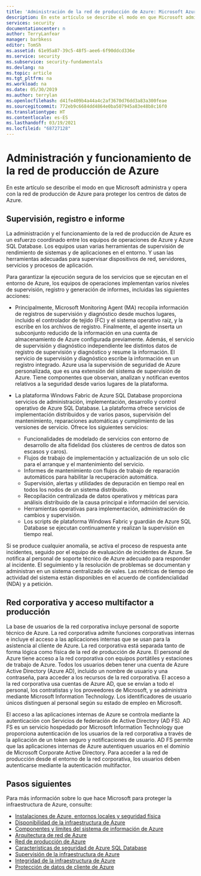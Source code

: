 ```yaml
---
title: 'Administración de la red de producción de Azure: Microsoft Azure'
description: En este artículo se describe el modo en que Microsoft administra y opera con la red de producción de Azure para proteger los centros de datos de Azure.
services: security
documentationcenter: n
author: TerryLanfear
manager: barbkess
editor: TomSh
ms.assetid: 61e95a87-39c5-48f5-aee6-6f90ddcd336e
ms.service: security
ms.subservice: security-fundamentals
ms.devlang: na
ms.topic: article
ms.tgt_pltfrm: na
ms.workload: na
ms.date: 05/30/2019
ms.author: terrylan
ms.openlocfilehash: d41fe409b4a44a4c2af3670d76dd3a83a300feae
ms.sourcegitcommit: 772eb9c6684dd4864e0ba507945a83e48b8c16f0
ms.translationtype: HT
ms.contentlocale: es-ES
ms.lasthandoff: 03/19/2021
ms.locfileid: "68727128"
---
```

# <a name="management-and-operation-of-the-azure-production-network"></a>Administración y funcionamiento de la red de producción de Azure    
En este artículo se describe el modo en que Microsoft administra y opera con la red de producción de Azure para proteger los centros de datos de Azure.

## <a name="monitor-log-and-report"></a>Supervisión, registro e informe

La administración y el funcionamiento de la red de producción de Azure es un esfuerzo coordinado entre los equipos de operaciones de Azure y Azure SQL Database. Los equipos usan varias herramientas de supervisión de rendimiento de sistemas y de aplicaciones en el entorno. Y usan las herramientas adecuadas para supervisar dispositivos de red, servidores, servicios y procesos de aplicación.

Para garantizar la ejecución segura de los servicios que se ejecutan en el entorno de Azure, los equipos de operaciones implementan varios niveles de supervisión, registro y generación de informes, incluidas las siguientes acciones:

- Principalmente, Microsoft Monitoring Agent (MA) recopila información de registros de supervisión y diagnóstico desde muchos lugares, incluido el controlador de tejido (FC) y el sistema operativo raíz, y la escribe en los archivos de registro. Finalmente, el agente inserta un subconjunto reducido de la información en una cuenta de almacenamiento de Azure configurada previamente. Además, el servicio de supervisión y diagnóstico independiente lee distintos datos de registro de supervisión y diagnóstico y resume la información. El servicio de supervisión y diagnóstico escribe la información en un registro integrado. Azure usa la supervisión de seguridad de Azure personalizada, que es una extensión del sistema de supervisión de Azure. Tiene componentes que observan, analizan y notifican eventos relativos a la seguridad desde varios lugares de la plataforma.

- La plataforma Windows Fabric de Azure SQL Database proporciona servicios de administración, implementación, desarrollo y control operativo de Azure SQL Database. La plataforma ofrece servicios de implementación distribuidos y de varios pasos, supervisión del mantenimiento, reparaciones automáticas y cumplimiento de las versiones de servicio. Ofrece los siguientes servicios:

   - Funcionalidades de modelado de servicios con entorno de desarrollo de alta fidelidad (los clústeres de centros de datos son escasos y caros).
   - Flujos de trabajo de implementación y actualización de un solo clic para el arranque y el mantenimiento del servicio.
   - Informes de mantenimiento con flujos de trabajo de reparación automáticos para habilitar la recuperación automática.
   - Supervisión, alertas y utilidades de depuración en tiempo real en todos los nodos de un sistema distribuido.
   - Recopilación centralizada de datos operativos y métricas para análisis distribuido de la causa principal e información del servicio.
   - Herramientas operativas para implementación, administración de cambios y supervisión.
   - Los scripts de plataforma Windows Fabric y guardián de Azure SQL Database se ejecutan continuamente y realizan la supervisión en tiempo real.

Si se produce cualquier anomalía, se activa el proceso de respuesta ante incidentes, seguido por el equipo de evaluación de incidentes de Azure. Se notifica al personal de soporte técnico de Azure adecuado para responder al incidente. El seguimiento y la resolución de problemas se documentan y administran en un sistema centralizado de vales. Las métricas de tiempo de actividad del sistema están disponibles en el acuerdo de confidencialidad (NDA) y a petición.

## <a name="corporate-network-and-multi-factor-access-to-production"></a>Red corporativa y acceso multifactor a producción
La base de usuarios de la red corporativa incluye personal de soporte técnico de Azure. La red corporativa admite funciones corporativas internas e incluye el acceso a las aplicaciones internas que se usan para la asistencia al cliente de Azure. La red corporativa está separada tanto de forma lógica como física de la red de producción de Azure. El personal de Azure tiene acceso a la red corporativa con equipos portátiles y estaciones de trabajo de Azure. Todos los usuarios deben tener una cuenta de Azure Active Directory (Azure AD), incluido un nombre de usuario y una contraseña, para acceder a los recursos de la red corporativa. El acceso a la red corporativa usa cuentas de Azure AD, que se envían a todo el personal, los contratistas y los proveedores de Microsoft, y se administra mediante Microsoft Information Technology. Los identificadores de usuario únicos distinguen al personal según su estado de empleo en Microsoft.

El acceso a las aplicaciones internas de Azure se controla mediante la autenticación con Servicios de federación de Active Directory (AD FS). AD FS es un servicio hospedado por Microsoft Information Technology que proporciona autenticación de los usuarios de la red corporativa a través de la aplicación de un token seguro y notificaciones de usuario. AD FS permite que las aplicaciones internas de Azure autentiquen usuarios en el dominio de Microsoft Corporate Active Directory. Para acceder a la red de producción desde el entorno de la red corporativa, los usuarios deben autenticarse mediante la autenticación multifactor.

## <a name="next-steps"></a>Pasos siguientes
Para más información sobre lo que hace Microsoft para proteger la infraestructura de Azure, consulte:

- [Instalaciones de Azure, entornos locales y seguridad física](physical-security.md)
- [Disponibilidad de la infraestructura de Azure](infrastructure-availability.md)
- [Componentes y límites del sistema de información de Azure](infrastructure-components.md)
- [Arquitectura de red de Azure](infrastructure-network.md)
- [Red de producción de Azure](production-network.md)
- [Características de seguridad de Azure SQL Database](infrastructure-sql.md)
- [Supervisión de la infraestructura de Azure](infrastructure-monitoring.md)
- [Integridad de la infraestructura de Azure](infrastructure-integrity.md)
- [Protección de datos de cliente de Azure](protection-customer-data.md)
